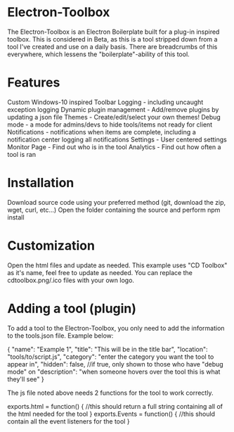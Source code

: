 # Electron-Toolbox
The Electron-Toolbox is an Electron Boilerplate built for a plug-in inspired toolbox. This is considered in Beta, as this is a tool stripped down from a tool I've created and use on a daily basis. There are breadcrumbs of this everywhere, which lessens the "boilerplate"-ability of this tool.

# Features
Custom Windows-10 inspired Toolbar
Logging - including uncaught exception logging
Dynamic plugin management - Add/remove plugins by updating a json file
Themes - Create/edit/select your own themes!
Debug mode - a mode for admins/devs to hide tools/items not ready for client 
Notifications - notifications when items are complete, including a notification center logging all notifications
Settings - User centered settings
Monitor Page - Find out who is in the tool
Analytics - Find out how often a tool is ran

# Installation 
Download source code using your preferred method (git, download the zip, wget, curl, etc...)
Open the folder containing the source and perform 
  npm install

# Customization
Open the html files and update as needed. This example uses "CD Toolbox" as it's name, feel free to update as needed. You can replace the cdtoolbox.png/.ico files with your own logo.

# Adding a tool (plugin)
To add a tool to the Electron-Toolbox, you only need to add the information to the tools.json file. Example below:

{
		"name": "Example 1",
		"title": "This will be in the title bar",
		"location": "tools/to/script.js",
		"category": "enter the category you want the tool to appear in",
		"hidden": false, //if true, only shown to those who have "debug mode" on
		"description": "when someone hovers over the tool this is what they'll see"
}

The js file noted above needs 2 functions for the tool to work correctly.

exports.html = function() { 
  //this should return a full string containing all of the html needed for the tool
}
exports.Events = function() { 
  //this should contain all the event listeners for the tool
}
